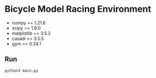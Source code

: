 # Bicycle Model Racing Environment

- numpy == 1.21.6
- scipy == 1.9.0
- matplotlib == 3.5.2
- casadi == 3.5.5
- gym == 0.24.1

## Run
```
python3 main.py
```
